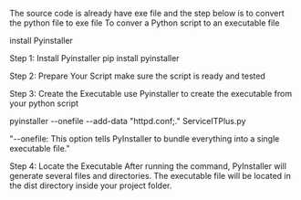 The source code is already have exe file and the step below is to convert the python file to exe file
To conver a Python script to an executable file

install Pyinstaller 

Step 1: Install Pyinstaller
pip install pyinstaller

Step 2: Prepare Your Script
make sure the script is ready and tested

Step 3: Create the Executable
use Pyinstaller to create the executable from your python script

pyinstaller --onefile --add-data "httpd.conf;." ServiceITPlus.py

"--onefile: This option tells PyInstaller to bundle everything into a single executable file."

Step 4: Locate the Executable
After running the command, PyInstaller will generate several files and directories. The executable file will be located in the dist directory inside your project folder.

